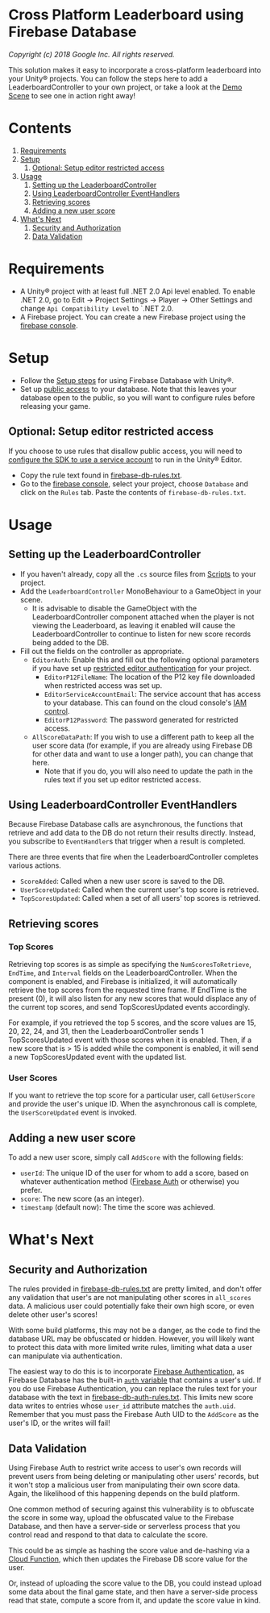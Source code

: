 # Cross Platform Leaderboard using Firebase Database

_Copyright (c) 2018 Google Inc. All rights reserved._

This solution makes it easy to incorporate a cross-platform leaderboard into your Unity&reg;
projects. You can follow the steps here to add a LeaderboardController to your own project, or take
a look at the [Demo Scene][demo-scene] to see one in action right away!

[demo-scene]: /Firebase_Leaderboard/Demo/DemoScene.unity

# Contents

1. [Requirements](#requirements)
1. [Setup](#setup)
   1. [Optional: Setup editor restricted access](#optional--setup-editor-restricted-access)
1. [Usage](#usage)
   1. [Setting up the LeaderboardController](#setting-up-the-leaderboardcontroller)
   1. [Using LeaderboardController EventHandlers](#using-leaderboardcontroller-eventhandlers)
   1. [Retrieving scores](#retrieving-scores)
   1. [Adding a new user score](#adding-a-new-user-score)
1. [What's Next](#whats-next)
   1. [Security and Authorization](#security-and-authorization)
   1. [Data Validation](#data-validation)

# Requirements

* A Unity&reg; project with at least full .NET 2.0 Api level enabled. To enable .NET 2.0, go to
  Edit -> Project Settings -> Player -> Other Settings and change `Api Compatibility Level` to
  `.NET 2.0.
* A Firebase project. You can create a new Firebase project using the
  [firebase console][firebase-console].

[firebase-console]: https://console.firebase.google.com/

# Setup

* Follow the [Setup steps][firebase-setup] for using Firebase Database with Unity&reg;.
* Set up [public access][public-access] to your database. Note that this leaves your database open
  to the public, so you will want to configure rules before releasing your game.

## Optional: Setup editor restricted access

If you choose to use rules that disallow public access, you will need to [configure the SDK to use
  a service account][restricted-access] to run in the Unity&reg; Editor.
* Copy the rule text found in [firebase-db-rules.txt][firebase-db-rules].
* Go to the [firebase console][firebase-console], select your project, choose `Database` and click
  on the `Rules` tab. Paste the contents of `firebase-db-rules.txt`.

[firebase-setup]: https://firebase.google.com/docs/database/unity/start?authuser=0#setup
[public-access]: https://firebase.google.com/docs/database/unity/start?authuser=0#setting_up_public_access
[restricted-access]: https://firebase.google.com/docs/database/unity/start?authuser=0#optional_editor_setup_for_restricted_access
[firebase-db-rules]: /Firebase_Leaderboard/firebase-db-rules.txt

# Usage

## Setting up the LeaderboardController

* If you haven't already, copy all the `.cs` source files from
  [Scripts][scripts-folder] to your project.
* Add the `LeaderboardController` MonoBehaviour to a GameObject in
  your scene.
  * It is advisable to disable the GameObject with the LeaderboardController component attached
    when the player is not viewing the Leaderboard, as leaving it enabled will cause the
    LeaderboardController to continue to listen for new score records being added to the DB.
* Fill out the fields on the controller as appropriate.
  * `EditorAuth`: Enable this and fill out the following optional parameters if you have set up
    [restricted editor authentication][restricted-access] for your project.
    * `EditorP12FileName`: The location of the P12 key file downloaded when restricted access was
      set up.
    * `EditorServiceAccountEmail`: The service account that has access to your database. This can
      found on the cloud console's [IAM control][cloud-iam].
    * `EditorP12Password`: The password generated for restricted access.
  * `AllScoreDataPath`: If you wish to use a different path to keep all the user score data (for
    example, if you are already using Firebase DB for other data and want to use a longer path),
    you can change that here.
    * Note that if you do, you will also need to update the path in the rules text if you set up
      editor restricted access.

[scripts-folder]: /Firebase_Leaderboard/Scripts
[cloud-iam]: https://console.cloud.google.com/iam-admin/iam

## Using LeaderboardController EventHandlers

Because Firebase Database calls are asynchronous, the functions that retrieve and add data to the
DB do not return their results directly. Instead, you subscribe to `EventHandler`s that trigger
when a result is completed.

There are three events that fire when the LeaderboardController completes various actions.

* `ScoreAdded`: Called when a new user score is saved to the DB.
* `UserScoreUpdated`: Called when the current user's top score is retrieved.
* `TopScoresUpdated`: Called when a set of all users' top scores is retrieved.

## Retrieving scores

### Top Scores

Retrieving top scores is as simple as specifying the `NumScoresToRetrieve`, `EndTime`, and
`Interval` fields on the LeaderboardController. When the component is enabled, and Firebase is
initialized, it will automatically retrieve the top scores from the requested time frame. If
EndTime is the present (0), it will also listen for any new scores that would displace any of the
current top scores, and send TopScoresUpdated events accordingly.

For example, if you retrieved the top 5 scores, and the score values are 15, 20, 22, 24, and 31,
then the LeaderboardController sends 1 TopScoresUpdated event with those scores when it is enabled.
Then, if a new score that is > 15 is added while the component is enabled, it will send a new
TopScoresUpdated event with the updated list.

### User Scores

If you want to retrieve the top score for a particular user, call `GetUserScore` and provide the
user's unique ID. When the asynchronous call is complete, the `UserScoreUpdated` event is invoked.

## Adding a new user score

To add a new user score, simply call `AddScore` with the following fields:

* `userId`: The unique ID of the user for whom to add a score, based on whatever authentication
  method ([Firebase Auth][firebase-auth] or otherwise) you prefer.
* `score`: The new score (as an integer).
* `timestamp` (default now): The time the score was achieved.

[firebase-auth]: https://firebase.google.com/docs/auth/unity/start

# What's Next

## Security and Authorization

The rules provided in [firebase-db-rules.txt][firebase-db-rules] are pretty limited, and don't
offer any validation that user's are not manipulating other scores in `all_scores` data. A
malicious user could potentially fake their own high score, or even delete other user's scores!

With some build platforms, this may not be a danger, as the code to find the database URL may be
obfuscated or hidden. However, you will likely want to protect this data with more limited write
rules, limiting what data a user can manipulate via authentication.

The easiest way to do this is to incorporate [Firebase Authentication][firebase-auth], as
Firebase Database has the built-in [`auth` variable][auth-var] that contains a user's uid. If you
do use Firebase Authentication, you can replace the rules text for your database with the text
in [firebase-db-auth-rules.txt][firebase-db-auth-rules]. This limits new score data writes to
entries whose `user_id` attribute matches the `auth.uid`. Remember that you must pass the
Firebase Auth UID to the `AddScore` as the user's ID, or the writes will fail!

[auth-var]: https://firebase.google.com/docs/database/security/user-security#section-variable
[firebase-db-auth-rules]: /Firebase_Leaderboard/firebase-db-auth-rules.txt

## Data Validation

Using Firebase Auth to restrict write access to user's own records will prevent users from being
deleting or manipulating other users' records, but it won't stop a malicious user from manipulating
their own score data. Again, the likelihood of this happening depends on the build platform.

One common method of securing against this vulnerability is to obfuscate the score in some way,
upload the obfuscated value to the Firebase Database, and then have a server-side or serverless
process that you control read and respond to that data to calculate the score.

This could be as simple as hashing the score value and de-hashing via a
[Cloud Function][cloud-functions], which then updates the Firebase DB score value for the user.

Or, instead of uploading the score value to the DB, you could instead upload some data about the
final game state, and then have a server-side process read that state, compute a score from it,
and update the score value in kind.

[cloud-functions]: https://firebase.google.com/docs/functions/
